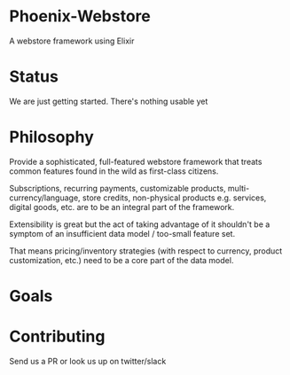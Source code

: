 # Phoenix-Webstore
A webstore framework using Elixir

Status
==============================
We are just getting started.  There's nothing usable yet

Philosophy
============
Provide a sophisticated, full-featured webstore framework that treats common features found in the wild as first-class citizens.

Subscriptions, recurring payments, customizable products, multi-currency/language, store credits, non-physical products e.g. services, digital goods, 
etc. are to be an integral part of the framework.

Extensibility is great but the act of taking advantage of it shouldn't be a symptom of an insufficient data model / too-small feature set.

That means pricing/inventory strategies (with respect to currency, product customization, etc.) need to be a core part of the data model.

Goals
============================

Contributing
==============
Send us a PR or look us up on twitter/slack

